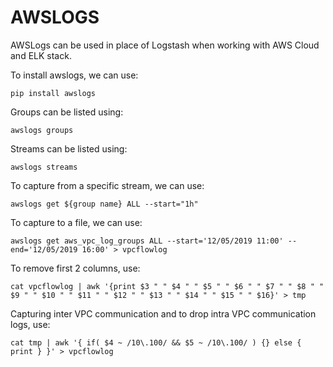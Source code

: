 # AWSLOGS

AWSLogs can be used in place of Logstash when working with AWS Cloud and ELK stack. 

To install awslogs, we can use:

    pip install awslogs

Groups can be listed using:

    awslogs groups

Streams can be listed using:

    awslogs streams

To capture from a specific stream, we can use:

    awslogs get ${group name} ALL --start="1h"

To capture to a file, we can use:

    awslogs get aws_vpc_log_groups ALL --start='12/05/2019 11:00' --end='12/05/2019 16:00' > vpcflowlog

To remove first 2 columns, use:

    cat vpcflowlog | awk '{print $3 " " $4 " " $5 " " $6 " " $7 " " $8 " " $9 " " $10 " " $11 " " $12 " " $13 " " $14 " " $15 " " $16}' > tmp

Capturing inter VPC communication and to drop intra VPC communication logs, use:

    cat tmp | awk '{ if( $4 ~ /10\.100/ && $5 ~ /10\.100/ ) {} else { print } }' > vpcflowlog


